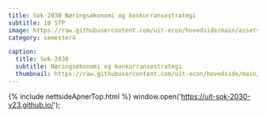 ```yaml
---
title: Sok-2030 Næringsøkonomi og konkurransestrategi
subtitle: 10 STP
image: https://raw.githubusercontent.com/uit-econ/hovedside/main/assets/img/Sok-2030.jpg
category: semester4

caption:
  title: Sok-2030
  subtitle: Næringsøkonomi og konkurransestrategi
  thumbnail: https://raw.githubusercontent.com/uit-econ/hovedside/main/assets/img/Sok-2030.jpg
---
```

{% include nettsideApnerTop.html %}
window.open('https://uit-sok-2030-v23.github.io/');
